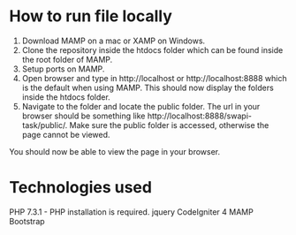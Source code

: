 # How to run file locally

1. Download MAMP on a mac or XAMP on Windows.
2. Clone the repository inside the htdocs folder which can be found inside the root folder of MAMP.
3. Setup ports on MAMP.
4. Open browser and type in http://localhost or http://localhost:8888 which is the default when using MAMP. This should now display the folders inside the htdocs folder.
5. Navigate to the folder and locate the public folder. The url in your browser should be something like http://localhost:8888/swapi-task/public/. Make sure the public folder is accessed, otherwise the page cannot be viewed.

You should now be able to view the page in your browser.

# Technologies used

PHP 7.3.1 - PHP installation is required.
jquery
CodeIgniter 4
MAMP
Bootstrap
